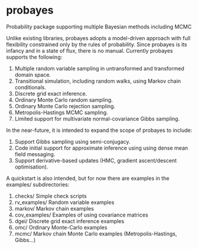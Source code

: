 # probayes
Probability package supporting multiple Bayesian methods including MCMC

Unlike existing libraries, probayes adopts a model-driven approach with full flexibility constrained only by the rules
of probability. Since probayes is its infancy and in a state of flux, there is no manual. Currently probayes supports
the following:

1. Multiple random variable sampling in untransformed and transformed domain space. 
2. Transitional simulation, including random walks, using Markov chain conditionals.
3. Discrete grid exact inference.
4. Ordinary Monte Carlo random sampling.
5. Ordinary Monte Carlo rejection sampling.
6. Metropolis-Hastings MCMC sampling.
7. Limited support for multivariate normal-covariance Gibbs sampling.

In the near-future, it is intended to expand the scope of probayes to include:

1. Support Gibbs sampling using semi-conjugacy.
2. Code initial support for approximate inference using using dense mean field messaging.
3. Support derivative-based updates (HMC, gradient ascent/descent optimisation).

A quickstart is also intended, but for now there are examples in the examples/ subdirectories:

1. checks/       Simple check scripts
2. rv_examples/  Random variable examples
3. markov/       Markov chain examples
4. cov_examples/ Examples of using covariance matrices
5. dgei/         Discrete grid exact inference examples
6. omc/          Ordinary Monte-Carlo examples
7. mcmc/         Markov chain Monte Carlo examples (Metropolis-Hastings, Gibbs...)

